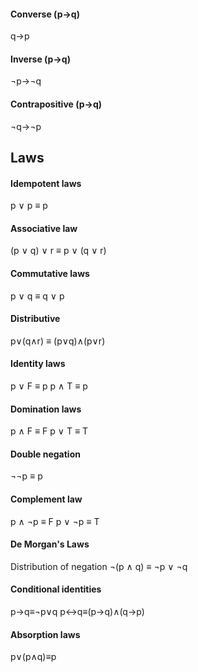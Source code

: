 #### Converse (p$\rightarrow$q)
q$\rightarrow$p
#### Inverse (p$\rightarrow$q)
$\neg$p$\rightarrow$$\neg$q
#### Contrapositive (p$\rightarrow$q)
$\neg$q$\rightarrow$$\neg$p


## Laws
#### Idempotent laws
p $\vee$ p $\equiv$ p

#### Associative law
(p $\vee$ q) $\vee$ r $\equiv$ p $\vee$ (q $\vee$ r)

#### Commutative laws
p $\vee$ q $\equiv$ q $\vee$ p
#### Distributive
 p$\vee$(q$\wedge$r) $\equiv$ (p$\vee$q)$\wedge$(p$\vee$r)

#### Identity laws
p $\vee$ F $\equiv$ p
p $\wedge$ T $\equiv$ p

#### Domination laws
p $\wedge$ F $\equiv$ F
p $\vee$ T $\equiv$ T

#### Double negation
$\neg$$\neg$p $\equiv$ p

#### Complement law
p $\wedge$ $\neg$p $\equiv$ F
p $\vee$ $\neg$p $\equiv$ T

#### De Morgan's Laws
Distribution of negation
$\neg$(p $\wedge$ q) $\equiv$ $\neg$p $\vee$ $\neg$q

#### Conditional identities
p$\rightarrow$q$\equiv$$\neg$p$\vee$q
p$\leftrightarrow$q$\equiv$(p$\rightarrow$q)$\wedge$(q$\rightarrow$p)

#### Absorption laws
p$\vee$(p$\wedge$q)$\equiv$p

